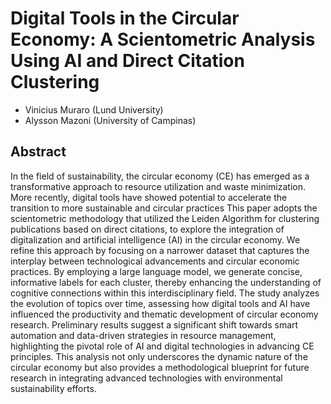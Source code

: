 # Digital Tools in the Circular Economy: A Scientometric Analysis Using AI and Direct Citation Clustering
- Vinicius Muraro (Lund University)
- Alysson Mazoni (University of Campinas)

## Abstract
In the field of sustainability, the circular economy (CE) has emerged as a transformative approach to resource utilization and waste minimization. More recently, digital tools have showed potential to accelerate the transition to more sustainable and circular practices This paper adopts the scientometric methodology that utilized the Leiden Algorithm for clustering publications based on direct citations, to explore the integration of digitalization and artificial intelligence (AI) in the circular economy. We refine this approach by focusing on a narrower dataset that captures the interplay between technological advancements and circular economic practices. By employing a large language model, we generate concise, informative labels for each cluster, thereby enhancing the understanding of cognitive connections within this interdisciplinary field. The study analyzes the evolution of topics over time, assessing how digital tools and AI have influenced the productivity and thematic development of circular economy research. Preliminary results suggest a significant shift towards smart automation and data-driven strategies in resource management, highlighting the pivotal role of AI and digital technologies in advancing CE principles. This analysis not only underscores the dynamic nature of the circular economy but also provides a methodological blueprint for future research in integrating advanced technologies with environmental sustainability efforts.
